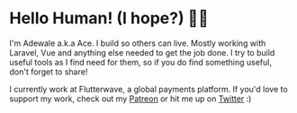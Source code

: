 # Hello Human! (I hope?) 👋🏽

I'm Adewale a.k.a Ace. I build so others can live. Mostly working with Laravel, Vue and anything else needed to get the job done. I try to build useful tools as I find need for them, so if you do find something useful, don't forget to share!

I currently work at Flutterwave, a global payments platform. If you'd love to support my work, check out my [Patreon](https://www.patreon.com/acekyd) or hit me up on [Twitter](https://twitter.com/ace_kyd) :) 
